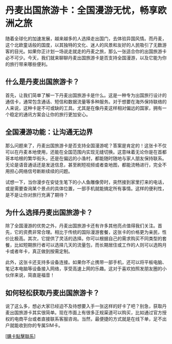 # 丹麦出国旅游卡：全国漫游无忧，畅享欧洲之旅

随着全球化的加速发展，越来越多的人选择走出国门，去体验异国风情。而丹麦，这个北欧童话般的国度，以其独特的文化、迷人的风景和友好的人民吸引了无数游客的目光。如果你正计划一场说走就走的丹麦之旅，那么一张适合你的出国旅游卡必不可少。今天，我们就来聊聊丹麦出国旅游卡是否支持全国漫游，以及它能为你的旅行带来哪些便利。

## 什么是丹麦出国旅游卡？

首先，让我们简单了解一下丹麦出国旅游卡是什么。这是一种专为出国旅行设计的通信卡，通常包含通话、短信和数据流量等多种服务。对于想要在海外保持联络的人来说，这种卡是不可或缺的工具。尤其是在像丹麦这样相对偏远的国家，拥有一个稳定的通讯方案会让你的旅行更加安心。

## 全国漫游功能：让沟通无边界

那么问题来了，丹麦出国旅游卡是否支持全国漫游呢？答案是肯定的！这张卡不仅可以在丹麦本地使用，还能在全国范围内实现无缝切换。这意味着无论你是在首都哥本哈根的繁华街头，还是在偏远的小渔村，都能随时随地与家人朋友保持联系。无论是语音通话还是发送信息，甚至刷短视频或者查地图，都能流畅进行，完全不用担心网络信号断断续续的问题。

试想一下，当你漫步在安徒生笔下的小人鱼雕像旁时，突然接到家里打来的电话，或是需要查询某个景点的具体位置，一部手机就能搞定所有事情。这样的便利性，是不是让你对旅行充满了期待？

## 为什么选择丹麦出国旅游卡？

除了全国漫游的优势之外，丹麦出国旅游卡还有许多其他亮点值得我们关注。首先，它的资费非常合理。相比于传统的国际漫游套餐，这张卡的价格更为亲民，性价比极高。其次，它提供了灵活的选择。你可以根据自己的需求购买不同类型的套餐，比如短期旅行者可以选择几天的流量包，而长期居住或工作的人则可以选购月卡或者年卡，真正做到按需定制。

此外，这张卡还支持多设备连接。如果你不止携带一部手机，还可以将平板电脑、笔记本电脑等设备接入网络，享受高速上网的乐趣。这对于喜欢拍照发朋友圈的小伙伴来说，简直是福音！

## 如何轻松获取丹麦出国旅游卡？

说了这么多，想必大家已经迫不及待想要入手一张这样的好卡了吧？别急，获取丹麦出国旅游卡其实很简单。现在市面上有很多正规渠道可以购买，比如通过官方授权的电商平台或者直接联系客服咨询。当然，最便捷的方式就是在线下单，足不出户就能收到你的专属SIM卡。

[[購卡點擊聯系](https://t.me/s/esim1088)]